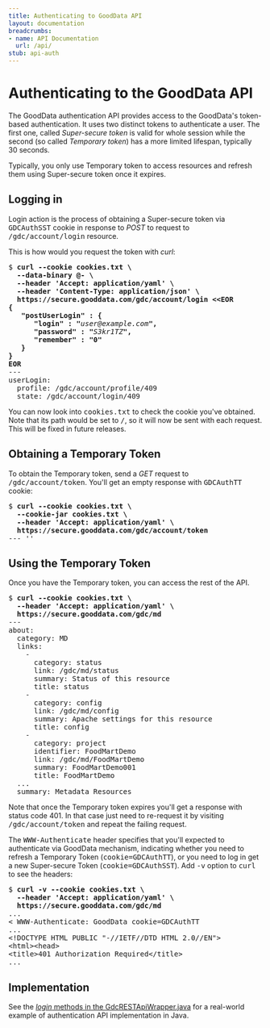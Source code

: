 ```yaml
---
title: Authenticating to GoodData API
layout: documentation
breadcrumbs:
- name: API Documentation
  url: /api/
stub: api-auth
---
```


# Authenticating to the GoodData API

The GoodData authentication API provides access to the GoodData's token-based authentication.
It uses two distinct tokens to authenticate a user. The first one, called <i>Super-secure token</i>
is valid for whole session while the second (so called <i>Temporary token</i>) has a more limited
lifespan, typically 30 seconds.

Typically, you only use Temporary token to access resources and refresh them using Super-secure
token once it expires.

## Logging in

Login action is the process of obtaining a Super-secure token via <tt>GDCAuthSST</tt> cookie
in response to <i>POST</i> to request to <tt>/gdc/account/login</tt> resource.

This is how would you request the token with <i>curl</i>:

<pre>$ <b>curl --cookie cookies.txt \
  --data-binary @- \
  --header 'Accept: application/yaml' \
  --header 'Content-Type: application/json' \
  https://secure.gooddata.com/gdc/account/login &lt;&lt;EOR
{
   "postUserLogin" : {
      "login" : "</b><i>user@example.com</i><b>",
      "password" : "</b><i>S3kr1TZ</i><b>",
      "remember" : "0"
   }
}
EOR</b>
--- 
userLogin: 
  profile: /gdc/account/profile/409
  state: /gdc/account/login/409
</pre>

You can now look into <tt>cookies.txt</tt> to check the cookie you've obtained.
Note that its path would be set to <tt>/</tt>, so it will now be sent with each request.
This will be fixed in future releases.

## Obtaining a Temporary Token

To obtain the Temporary token, send a <i>GET</i> request to <tt>/gdc/account/token</tt>.
You'll get an empty response with <tt>GDCAuthTT</tt> cookie:

<pre>$ <b>curl --cookie cookies.txt \
  --cookie-jar cookies.txt \
  --header 'Accept: application/yaml' \
  https://secure.gooddata.com/gdc/account/token</b>
--- ''</pre>

## Using the Temporary Token

Once you have the Temporary token, you can access the rest of the API.

<pre>$ <b>curl --cookie cookies.txt \
  --header 'Accept: application/yaml' \
  https://secure.gooddata.com/gdc/md</b>
--- 
about: 
  category: MD
  links: 
    - 
      category: status
      link: /gdc/md/status
      summary: Status of this resource
      title: status
    - 
      category: config
      link: /gdc/md/config
      summary: Apache settings for this resource
      title: config
    - 
      category: project
      identifier: FoodMartDemo
      link: /gdc/md/FoodMartDemo
      summary: FoodMartDemo001
      title: FoodMartDemo
  ...
  summary: Metadata Resources</pre>

Note that once the Temporary token expires you'll get a response with status code 401.
In that case just need to re-request it by visiting <tt>/gdc/account/token</tt> and
repeat the failing request.

The <tt>WWW-Authenticate</tt> header specifies that you'll expected to authenticate
via GoodData mechanism, indicating whether you need to refresh a Temporary Token
(<tt>cookie=GDCAuthTT</tt>), or you need to log in get a new Super-secure Token
(<tt>cookie=GDCAuthSST</tt>). Add <tt>-v</tt> option to <tt>curl</tt> to see the
headers:

<pre>$ <b>curl -v --cookie cookies.txt \
  --header 'Accept: application/yaml' \
  https://secure.gooddata.com/gdc/md</b>
...
&lt WWW-Authenticate: GoodData cookie=GDCAuthTT
...
&lt;!DOCTYPE HTML PUBLIC "-//IETF//DTD HTML 2.0//EN"&gt;
&lt;html&gt;&lt;head&gt;
&lt;title&gt;401 Authorization Required&lt;/title&gt;
...</pre>


## Implementation

See the [_login_ methods in the GdcRESTApiWrapper.java](http://github.com/gooddata/GoodData-CL/blob/master/backend/src/main/java/com/gooddata/integration/rest/GdcRESTApiWrapper.java) for a real-world example of authentication API implementation in Java.
